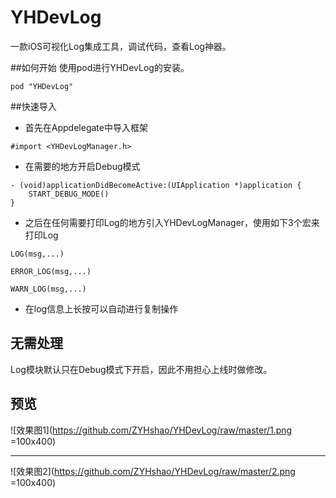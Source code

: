 # YHDevLog
一款iOS可视化Log集成工具，调试代码，查看Log神器。

##如何开始
使用pod进行YHDevLog的安装。

```
pod "YHDevLog"
```
##快速导入
* 首先在Appdelegate中导入框架

```
#import <YHDevLogManager.h>
```
* 在需要的地方开启Debug模式

```
- (void)applicationDidBecomeActive:(UIApplication *)application {
    START_DEBUG_MODE()
}
```
* 之后在任何需要打印Log的地方引入YHDevLogManager，使用如下3个宏来打印Log

`LOG(msg,...)`

`ERROR_LOG(msg,...)`

`WARN_LOG(msg,...)`

* 在log信息上长按可以自动进行复制操作

## 无需处理
Log模块默认只在Debug模式下开启，因此不用担心上线时做修改。
## 预览
![效果图1](https://github.com/ZYHshao/YHDevLog/raw/master/1.png =100x400)

***

![效果图2](https://github.com/ZYHshao/YHDevLog/raw/master/2.png =100x400)


